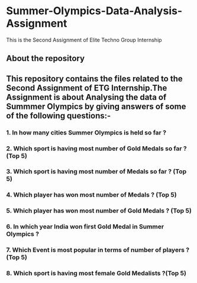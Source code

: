 # Summer-Olympics-Data-Analysis-Assignment
This is the Second Assignment of Elite Techno Group Internship

## About the repository

## This repository contains the files related to the Second Assignment of ETG Internship.The Assignment is about Analysing the data of Summmer Olympics by giving answers of some of the following questions:-

### 1. In how many cities Summer Olympics is held so far ?
### 2. Which sport is having most number of Gold Medals so far ? (Top 5) 
### 3. Which sport is having most number of Medals so far ? (Top 5)
### 4. Which player has won most number of Medals ? (Top 5)
### 5. Which player has won most number of Gold Medals ? (Top 5)
### 6. In which year India won first Gold Medal in Summer Olympics ?
### 7. Which Event is most popular in terms of number of players ? (Top 5)
### 8. Which sport is having most female Gold Medalists ?(Top 5)








